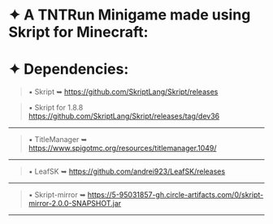 # ✦ A TNTRun Minigame made using Skript for Minecraft:

# ✦ Dependencies:
> ▪ Skript ➥ https://github.com/SkriptLang/Skript/releases

> ▪ Skript for 1.8.8 https://github.com/SkriptLang/Skript/releases/tag/dev36
***
> ▪ TitleManager ➥ https://www.spigotmc.org/resources/titlemanager.1049/
***
> ▪ LeafSK ➥ https://github.com/andrei923/LeafSK/releases
***
> ▪ Skript-mirror ➥ https://5-95031857-gh.circle-artifacts.com/0/skript-mirror-2.0.0-SNAPSHOT.jar
***
